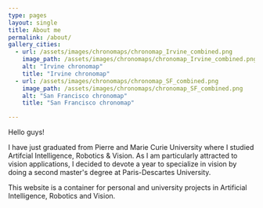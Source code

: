 ```yaml
---
type: pages
layout: single
title: About me
permalink: /about/
gallery_cities:
  - url: /assets/images/chronomaps/chronomap_Irvine_combined.png
    image_path: /assets/images/chronomaps/chronomap_Irvine_combined.png
    alt: "Irvine chronomap"
    title: "Irvine chronomap"
  - url: /assets/images/chronomaps/chronomap_SF_combined.png
    image_path: /assets/images/chronomaps/chronomap_SF_combined.png
    alt: "San Francisco chronomap"
    title: "San Francisco chronomap"

---
```


Hello guys!

I have just graduated from Pierre and Marie Curie University where I studied Artifcial Intelligence, Robotics & Vision. As I am particularly attracted to vision applications, I decided to devote a year to specialize in vision by doing a second master's degree at Paris-Descartes University. 

This website is a container for personal and university projects in Artificial Intelligence, Robotics and Vision. 